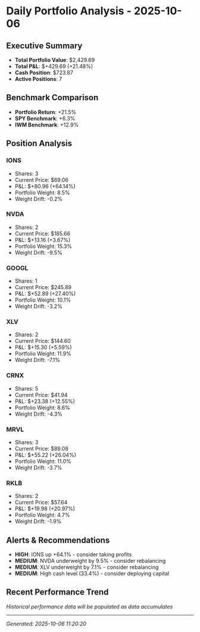 # Daily Portfolio Analysis - 2025-10-06

## Executive Summary
- **Total Portfolio Value**: $2,429.69
- **Total P&L**: $+429.69 (+21.48%)
- **Cash Position**: $723.87
- **Active Positions**: 7

## Benchmark Comparison
- **Portfolio Return**: +21.5%
- **SPY Benchmark**: +6.3%
- **IWM Benchmark**: +12.9%

## Position Analysis
### IONS
- Shares: 3
- Current Price: $69.06
- P&L: $+80.96 (+64.14%)
- Portfolio Weight: 8.5%
- Weight Drift: -0.2%

### NVDA
- Shares: 2
- Current Price: $185.66
- P&L: $+13.16 (+3.67%)
- Portfolio Weight: 15.3%
- Weight Drift: -9.5%

### GOOGL
- Shares: 1
- Current Price: $245.89
- P&L: $+52.89 (+27.40%)
- Portfolio Weight: 10.1%
- Weight Drift: -3.2%

### XLV
- Shares: 2
- Current Price: $144.60
- P&L: $+15.30 (+5.59%)
- Portfolio Weight: 11.9%
- Weight Drift: -7.1%

### CRNX
- Shares: 5
- Current Price: $41.94
- P&L: $+23.38 (+12.55%)
- Portfolio Weight: 8.6%
- Weight Drift: -4.3%

### MRVL
- Shares: 3
- Current Price: $89.08
- P&L: $+55.22 (+26.04%)
- Portfolio Weight: 11.0%
- Weight Drift: -3.7%

### RKLB
- Shares: 2
- Current Price: $57.64
- P&L: $+19.98 (+20.97%)
- Portfolio Weight: 4.7%
- Weight Drift: -1.9%

## Alerts & Recommendations
- **HIGH**: IONS up +64.1% - consider taking profits
- **MEDIUM**: NVDA underweight by 9.5% - consider rebalancing
- **MEDIUM**: XLV underweight by 7.1% - consider rebalancing
- **MEDIUM**: High cash level (33.4%) - consider deploying capital

## Recent Performance Trend
*Historical performance data will be populated as data accumulates*

---
*Generated: 2025-10-06 11:20:20*
